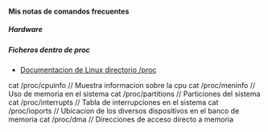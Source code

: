 #### Mis notas de comandos frecuentes

##### Hardware
##### Ficheros dentro de proc

*  [Documentacion de Linux directorio /proc](tldp.org/LDP/Linux-Filesystem-Hierarchy/html/proc.html)

cat /proc/cpuinfo // Muestra informacion sobre la cpu
cat /proc/meninfo // Uso de memoria en el sistema
cat /proc/partitions // Particiones del sistema
cat /proc/interrupts // Tabla de interrupciones en el sistema 
cat /proc/ioports // Ubicacion de los diversos dispositivos en el banco de memoria
cat /proc/dma // Direcciones de acceso directo a memoria






